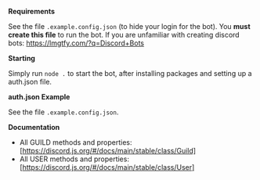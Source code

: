 **Requirements** 

See the file `.example.config.json` (to hide your login for the bot). You __must create this file__ to run the bot. If you are unfamiliar with creating discord bots: https://lmgtfy.com/?q=Discord+Bots

**Starting**

Simply run `node .` to start the bot, after installing packages and setting up a auth.json file.

**auth.json Example**

See the file `.example.config.json`.

**Documentation**

* All GUILD methods and properties: [https://discord.js.org/#/docs/main/stable/class/Guild]
* All USER methods and properties: [https://discord.js.org/#/docs/main/stable/class/User]
